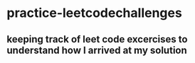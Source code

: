# practice-leetcodechallenges

## keeping track of leet code excercises to understand how I arrived at my solution
